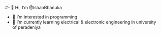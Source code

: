 #- 👋 Hi, I’m @IshanBhanuka
- 👀 I’m interested in programming
- 🌱 I’m currently learning electrical & electronic engineering in university of peradeniya

<!---
IshanBhanuka/IshanBhanuka is a ✨ special ✨ repository because its `README.md` (this file) appears on your GitHub profile.
You can click the Preview link to take a look at your changes.
--->
